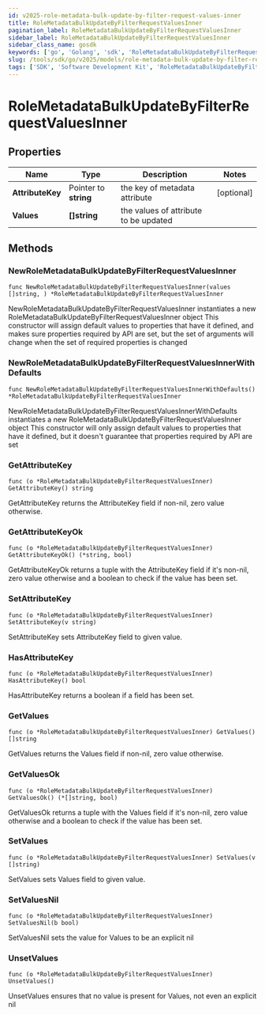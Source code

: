 ```yaml
---
id: v2025-role-metadata-bulk-update-by-filter-request-values-inner
title: RoleMetadataBulkUpdateByFilterRequestValuesInner
pagination_label: RoleMetadataBulkUpdateByFilterRequestValuesInner
sidebar_label: RoleMetadataBulkUpdateByFilterRequestValuesInner
sidebar_class_name: gosdk
keywords: ['go', 'Golang', 'sdk', 'RoleMetadataBulkUpdateByFilterRequestValuesInner', 'V2025RoleMetadataBulkUpdateByFilterRequestValuesInner'] 
slug: /tools/sdk/go/v2025/models/role-metadata-bulk-update-by-filter-request-values-inner
tags: ['SDK', 'Software Development Kit', 'RoleMetadataBulkUpdateByFilterRequestValuesInner', 'V2025RoleMetadataBulkUpdateByFilterRequestValuesInner']
---
```


# RoleMetadataBulkUpdateByFilterRequestValuesInner

## Properties

Name | Type | Description | Notes
------------ | ------------- | ------------- | -------------
**AttributeKey** | Pointer to **string** | the key of metadata attribute | [optional] 
**Values** | **[]string** | the values of attribute to be updated | 

## Methods

### NewRoleMetadataBulkUpdateByFilterRequestValuesInner

`func NewRoleMetadataBulkUpdateByFilterRequestValuesInner(values []string, ) *RoleMetadataBulkUpdateByFilterRequestValuesInner`

NewRoleMetadataBulkUpdateByFilterRequestValuesInner instantiates a new RoleMetadataBulkUpdateByFilterRequestValuesInner object
This constructor will assign default values to properties that have it defined,
and makes sure properties required by API are set, but the set of arguments
will change when the set of required properties is changed

### NewRoleMetadataBulkUpdateByFilterRequestValuesInnerWithDefaults

`func NewRoleMetadataBulkUpdateByFilterRequestValuesInnerWithDefaults() *RoleMetadataBulkUpdateByFilterRequestValuesInner`

NewRoleMetadataBulkUpdateByFilterRequestValuesInnerWithDefaults instantiates a new RoleMetadataBulkUpdateByFilterRequestValuesInner object
This constructor will only assign default values to properties that have it defined,
but it doesn't guarantee that properties required by API are set

### GetAttributeKey

`func (o *RoleMetadataBulkUpdateByFilterRequestValuesInner) GetAttributeKey() string`

GetAttributeKey returns the AttributeKey field if non-nil, zero value otherwise.

### GetAttributeKeyOk

`func (o *RoleMetadataBulkUpdateByFilterRequestValuesInner) GetAttributeKeyOk() (*string, bool)`

GetAttributeKeyOk returns a tuple with the AttributeKey field if it's non-nil, zero value otherwise
and a boolean to check if the value has been set.

### SetAttributeKey

`func (o *RoleMetadataBulkUpdateByFilterRequestValuesInner) SetAttributeKey(v string)`

SetAttributeKey sets AttributeKey field to given value.

### HasAttributeKey

`func (o *RoleMetadataBulkUpdateByFilterRequestValuesInner) HasAttributeKey() bool`

HasAttributeKey returns a boolean if a field has been set.

### GetValues

`func (o *RoleMetadataBulkUpdateByFilterRequestValuesInner) GetValues() []string`

GetValues returns the Values field if non-nil, zero value otherwise.

### GetValuesOk

`func (o *RoleMetadataBulkUpdateByFilterRequestValuesInner) GetValuesOk() (*[]string, bool)`

GetValuesOk returns a tuple with the Values field if it's non-nil, zero value otherwise
and a boolean to check if the value has been set.

### SetValues

`func (o *RoleMetadataBulkUpdateByFilterRequestValuesInner) SetValues(v []string)`

SetValues sets Values field to given value.


### SetValuesNil

`func (o *RoleMetadataBulkUpdateByFilterRequestValuesInner) SetValuesNil(b bool)`

 SetValuesNil sets the value for Values to be an explicit nil

### UnsetValues
`func (o *RoleMetadataBulkUpdateByFilterRequestValuesInner) UnsetValues()`

UnsetValues ensures that no value is present for Values, not even an explicit nil


